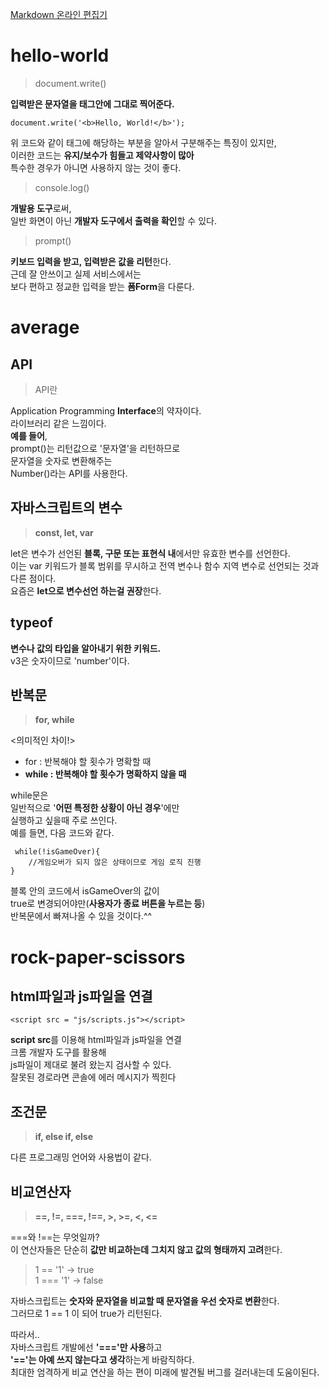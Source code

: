 [Markdown 온라인 편집기](https://stackedit.io/app#)
# hello-world
>document.write()

**입력받은 문자열을 <body>태그안에 그대로 찍어준다.** 
```
document.write('<b>Hello, World!</b>');
```
위 코드와 같이 태그에 해당하는 부분을 알아서 구분해주는 특징이 있지만,  
이러한 코드는 **유지/보수가 힘들고 제약사항이 많아**  
특수한 경우가 아니면 사용하지 않는 것이 좋다.  

>console.log()

**개발용 도구**로써,   
일반 화면이 아닌 **개발자 도구에서 출력을 확인**할 수 있다.  

>prompt()

 **키보드 입력을 받고, 입력받은 값을 리턴**한다.  
근데 잘 안쓰이고 실제 서비스에서는   
보다 편하고 정교한 입력을 받는 **폼Form**을 다룬다.  

# average

## API
>API란 

Application Programming **Interface**의 약자이다.  
라이브러리 같은 느낌이다.  
**예를 들어**,  
prompt()는 리턴값으로 '문자열'을 리턴하므로  
문자열을 숫자로 변환해주는  
Number()라는 API를 사용한다.  

## 자바스크립트의 변수

> **const, let, var**

let은 변수가 선언된 **블록, 구문 또는 표현식 내**에서만 유효한 변수를 선언한다.   
이는 var 키워드가 블록 범위를 무시하고 전역 변수나 함수 지역 변수로 선언되는 것과 다른 점이다.  
요즘은 **let으로 변수선언 하는걸 권장**한다.  

## typeof
**변수나 값의 타입을 알아내기 위한 키워드.**  
v3은 숫자이므로 'number'이다.  

## 반복문
> **for, while**

<의미적인 차이!>

 - for : 반복해야 할 횟수가 명확할 때      
 - **while : 반복해야 할 횟수가 명확하지 않을 때**  

			
while문은   
일반적으로 '**어떤 특정한 상황이 아닌 경우**'에만  
실행하고 싶을때 주로 쓰인다.   
예를 들면, 다음 코드와 같다.  
```
 while(!isGameOver){
	//게임오버가 되지 않은 상태이므로 게임 로직 진행
}
```
블록 안의 코드에서 isGameOver의 값이   
			true로 변경되어야만(**사용자가 종료 버튼을 누르는 등**)  
			반복문에서 빠져나올 수 있을 것이다.^^  
# rock-paper-scissors
## html파일과 js파일을 연결
```
<script src = "js/scripts.js"></script>
```
**script src**를 이용해 html파일과 js파일을 연결  
		크롬 개발자 도구를 활용해   
		js파일이 제대로 불려 왔는지 검사할 수 있다.  
		잘못된 경로라면 콘솔에 에러 메시지가 찍힌다  
## 조건문

>**if, else if, else**

다른 프로그래밍 언어와 사용법이 같다.  
## 비교연산자
> **==, !=, \=\=\=, \!\=\=, >, >=, <, <=**

\=\=\=와 \!\=\=는 무엇일까?  
이 연산자들은 단순히 **값만 비교하는데 그치지 않고 값의 형태까지 고려**한다.  

>  1 == '1' -> true  
>  1 === '1' -> false

 
자바스크립트는 **숫자와 문자열을 비교할 때 문자열을 우선 숫자로 변환**한다.  
그러므로 1 == 1 이 되어 true가 리턴된다.  

따라서..  
자바스크립트 개발에선 **'\=\=\='만 사용**하고  
**'\=\='는 아예 쓰지 않는다고 생각**하는게 바람직하다.  
최대한 엄격하게 비교 연산을 하는 편이 미래에 발견될 버그를 걸러내는데 도움이된다.  